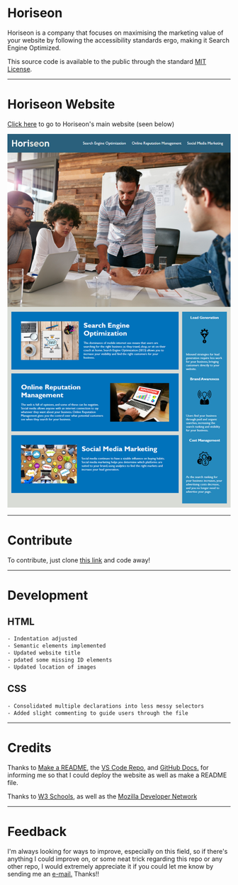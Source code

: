 # Horiseon

Horiseon is a company that focuses on maximising the marketing value of your website by following the accessibility standards ergo, making it Search Engine Optimized.

This source code is available to the public through the standard <a href="https://opensource.org/licenses/MIT">MIT License</a>.

---
# Horiseon Website


<a href="https://evalecillos.github.io/Horiseon/">Click here</a> to go to Horiseon's main website (seen below)

<img src="Develop/assets/images/website image.png" alt="Horiseon's Main Site"/>

---
# Contribute

To contribute, just clone <a href="https://github.com/evalecillos/Horiseon">this link</a> and code away!

---
# Development

## HTML

    - Indentation adjusted
    - Semantic elements implemented
    - Updated website title
    - pdated some missing ID elements
    - Updated location of images


## CSS

    - Consolidated multiple declarations into less messy selectors
    - Added slight commenting to guide users through the file

---
# Credits


Thanks to <a href="https://www.makeareadme.com/">Make a README</a>, the <a href="https://github.com/microsoft/vscode/blob/main/README.md">VS Code Repo</a>, and <a href="https://docs.github.com/en">GitHub Docs.</a> for informing me so that I could deploy the website as well as make a README file.

Thanks to <a href="https://www.w3schools.com/">W3 Schools</a>, as well as the <a href="https://developer.mozilla.org/en-US/">Mozilla Developer Network</a>

---
# Feedback


I'm always looking for ways to improve, especially on this field, so if there's anything I could improve on, or some neat trick regarding this repo or any other repo, I would extremely appreciate it if you could let me know by sending me an <a href="mailto:evalecillos@gmail.com">e-mail.</a> Thanks!!